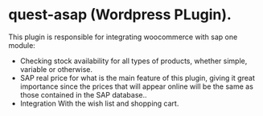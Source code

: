 # quest-asap (Wordpress PLugin).
This plugin is responsible for integrating woocommerce with sap one module:
- Checking stock availability for all types of products, whether simple, variable or otherwise.
- SAP real price for what is the main feature of this plugin, giving it great importance since the prices that will appear online will be the same as those contained in the SAP database..
- Integration With the wish list and shopping cart.
